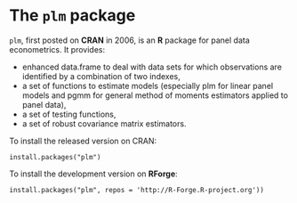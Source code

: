 # The `plm` package

`plm`, first posted on **CRAN** in 2006, is an **R** package for panel
data econometrics. It provides:

- enhanced data.frame to deal with data sets for which observations are identified by a combination of two indexes,
- a set of functions to estimate models (especially plm for linear panel models and pgmm for general method of moments estimators applied to panel data),
- a set of testing functions,
- a set of robust covariance matrix estimators.

To install the released version on CRAN:

`install.packages("plm")`

To install the development version on **RForge**:

`install.packages("plm", repos = 'http://R-Forge.R-project.org'))`
